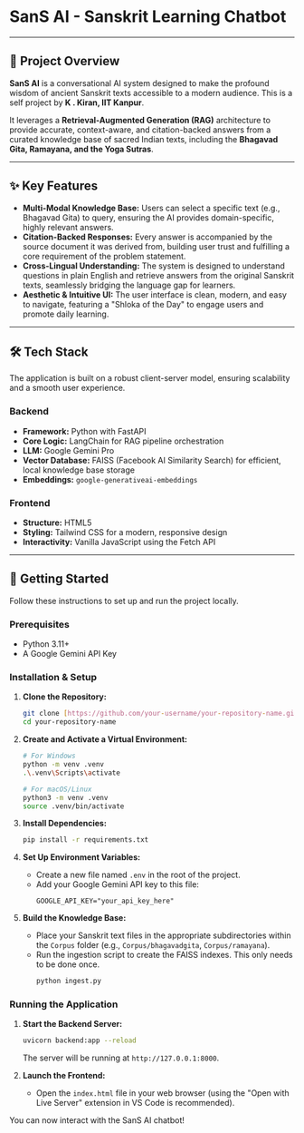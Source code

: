 # SanS AI - Sanskrit Learning Chatbot

---

## 📜 Project Overview

**SanS AI** is a conversational AI system designed to make the profound wisdom of ancient Sanskrit texts accessible to a modern audience. This is a self project by **K . Kiran, IIT Kanpur**.

It leverages a **Retrieval-Augmented Generation (RAG)** architecture to provide accurate, context-aware, and citation-backed answers from a curated knowledge base of sacred Indian texts, including the **Bhagavad Gita, Ramayana, and the Yoga Sutras**.

---

## ✨ Key Features

-   **Multi-Modal Knowledge Base:** Users can select a specific text (e.g., Bhagavad Gita) to query, ensuring the AI provides domain-specific, highly relevant answers.
-   **Citation-Backed Responses:** Every answer is accompanied by the source document it was derived from, building user trust and fulfilling a core requirement of the problem statement.
-   **Cross-Lingual Understanding:** The system is designed to understand questions in plain English and retrieve answers from the original Sanskrit texts, seamlessly bridging the language gap for learners.
-   **Aesthetic & Intuitive UI:** The user interface is clean, modern, and easy to navigate, featuring a "Shloka of the Day" to engage users and promote daily learning.

---

## 🛠️ Tech Stack

The application is built on a robust client-server model, ensuring scalability and a smooth user experience.

### Backend

-   **Framework:** Python with FastAPI
-   **Core Logic:** LangChain for RAG pipeline orchestration
-   **LLM:** Google Gemini Pro
-   **Vector Database:** FAISS (Facebook AI Similarity Search) for efficient, local knowledge base storage
-   **Embeddings:** `google-generativeai-embeddings`

### Frontend

-   **Structure:** HTML5
-   **Styling:** Tailwind CSS for a modern, responsive design
-   **Interactivity:** Vanilla JavaScript using the Fetch API

---

## 🚀 Getting Started

Follow these instructions to set up and run the project locally.

### Prerequisites

-   Python 3.11+
-   A Google Gemini API Key

### Installation & Setup

1.  **Clone the Repository:**
    ```bash
    git clone [https://github.com/your-username/your-repository-name.git](https://github.com/your-username/your-repository-name.git)
    cd your-repository-name
    ```

2.  **Create and Activate a Virtual Environment:**
    ```bash
    # For Windows
    python -m venv .venv
    .\.venv\Scripts\activate

    # For macOS/Linux
    python3 -m venv .venv
    source .venv/bin/activate
    ```

3.  **Install Dependencies:**
    ```bash
    pip install -r requirements.txt
    ```

4.  **Set Up Environment Variables:**
    -   Create a new file named `.env` in the root of the project.
    -   Add your Google Gemini API key to this file:
        ```
        GOOGLE_API_KEY="your_api_key_here"
        ```

5.  **Build the Knowledge Base:**
    -   Place your Sanskrit text files in the appropriate subdirectories within the `Corpus` folder (e.g., `Corpus/bhagavadgita`, `Corpus/ramayana`).
    -   Run the ingestion script to create the FAISS indexes. This only needs to be done once.
        ```bash
        python ingest.py
        ```

### Running the Application

1.  **Start the Backend Server:**
    ```bash
    uvicorn backend:app --reload
    ```
    The server will be running at `http://127.0.0.1:8000`.

2.  **Launch the Frontend:**
    -   Open the `index.html` file in your web browser (using the "Open with Live Server" extension in VS Code is recommended).

You can now interact with the SanS AI chatbot!
